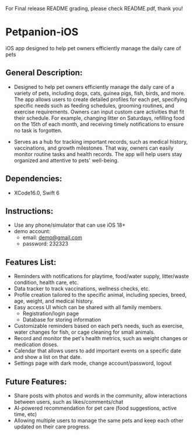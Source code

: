 For Final release README grading, please check README.pdf, thank you!

# Petpanion-iOS

iOS app designed to help pet owners efficiently manage the daily care of pets

## General Description: 

- Designed to help pet owners efficiently manage the daily care of a variety of pets, including dogs, cats, guinea pigs, fish, birds, and more. The app allows users to create detailed profiles for each pet, specifying specific needs such as feeding schedules, grooming routines, and exercise requirements. Owners can input custom care activities that fit their schedule. For example, changing litter on Saturdays, refilling food on the 15th of each month, and receiving timely notifications to ensure no task is forgotten.

- Serves as a hub for tracking important records, such as medical history, vaccinations, and growth milestones. That way, owners can easily monitor routine tasks and health records. The app will help users stay organized and attentive to pets' well-being.

## Dependencies: 
- XCode16.0, Swift 6

## Instructions:
- Use any phone/simulator that can use iOS 18+
- demo account:
  - email: demo@gmail.com
  - password: 232323

## Features List:

- Reminders with notifications for playtime, food/water supply, litter/waste condition, health care, etc.
- Data tracker to track vaccinations, wellness checks, etc.
- Profile creation tailored to the specific animal, including species, breed, age, weight, and medical history.
- Easy access UI which can be shared with all family members.
  - Registration/login page
  - Database for storing information
- Customizable reminders based on each pet’s needs, such as exercise, water changes for fish, or cage cleaning for small animals.
- Record and monitor the pet's health metrics, such as weight changes or medication doses.
- Calendar that allows users to add important events on a specific date and show a list on that date.
- Settings page with dark mode, change account/password, logout

## Future Features:
  - Share posts with photos and words in the community, allow interactions between users, such as likes/comments/chat
  - AI-powered recommendation for pet care (food suggestions, active time, etc)
  - Allowing multiple users to manage the same pets and keep each other updated on their care progress.

